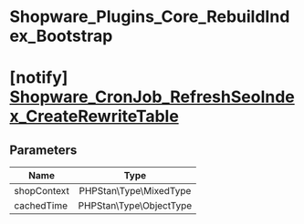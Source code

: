 # Shopware_Plugins_Core_RebuildIndex_Bootstrap

# [notify] [Shopware_CronJob_RefreshSeoIndex_CreateRewriteTable](https://github.com/shopware/shopware/blob/5.6/engine/Shopware/Plugins/Default/Core/RebuildIndex/Bootstrap.php#L179)

## Parameters

| Name        | Type           |
| ------------- |:-------------:|
| shopContext        | PHPStan\Type\MixedType           |
| cachedTime        | PHPStan\Type\ObjectType           |
